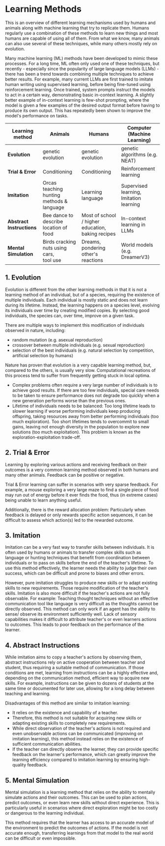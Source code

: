 # Learning Methods
This is an overview of different learning mechanisms used by humans and animals along with machine learning that try to replicate them.
Humans regularly use a combination of these methods to learn new things and most humans are capable of using all of them. From what we know, many animals can also use several of these techniques, while many others mostly rely on evolution.

Many machine learning (ML) methods have been developed to mimic these processes. For a long time, ML often only used one of these techniques, but recently - especially since the popularity of large language models (LLMs) - there has been a trend towards combining multiple techniques to achieve better results. For example, many current LLMs are first trained to imitate human writing using supervised learning, before being fine-tuned using reinforcement learning. Once trained, system prompts instruct the models to act in a certain way, demonstrating basic in-context learning. A slightly better example of in-context learning is few-shot prompting, where the model is given a few examples of the desired output format before having to produce its own output. This has repeatedly been shown to improve the model's performance on tasks.

| Learning method       | Animals | Humans | Computer (Machine Learning) |
|-----------------------|---------|--------|-----------------------------|
| **Evolution**             | genetic evolution                             | genetic evolution | genetic algorithms (e.g. NEAT) |
| **Trial & Error**         | Conditioning                                  | Conditioning      | Reinforcement learning |
| **Imitation**             | Orcas teaching hunting methods & language     | Learning language | Supervised learning, </br> Imitation learning |
| **Abstract Instructions** | Bee dance to describe location of food        | Most of school / higher education,  baking recipes | In-context learning in LLMs |
| **Mental Simulation**     | Birds cracking nuts using cars, </br> tool use | Dreams, </br> pondering other's reactions | World models (e.g. DreamerV3) |

## 1. Evolution
Evolution is different from the other learning methods in that it is not a learning method of an individual, but of a species, requiring the existence of multiple individuals. Each individual is mostly static and does not learn during its lifetime. Instead, the learning happens on a species level, evolving its individuals over time by creating modified copies. By selecting good individuals, the species can, over time, improve on a given task.

There are multiple ways to implement this modification of individuals observed in nature, including:
- random mutation (e.g. asexual reproduction)
- crossover between multiple individuals (e.g. sexual reproduction)
- selection of the best individuals (e.g. natural selection by competition, artificial selection by humans)

Nature has proven that evolution is a very capable learning method, but, compared to the others, is usually very slow. Computational recreations of this process tend to suffer from frequently getting stuck in local optima.
- Complex problems often require a very large number of individuals is to achieve good results. If there are too few individuals, special care needs to be taken to ensure performance does not degrade too quickly when a new generation performs worse than the previous ones.
- Lifetime of individuals needs to be balanced: Too long lifetime leads to slower learning if worse performing individuals keep producing offspring, taking resources away from better performing individuals (too much exploration). Too short lifetimes tends to overcommit to small gains, leaving not enough diversity in the population to explore new solutions (too much exploitation). This problem is known as the exploration-exploitation trade-off.

## 2. Trial & Error
Learning by exploring various actions and receiving feedback on their outcomes is a very common learning method observed in both humans and many other animals. Feedback can be positive or negative.

Trial & Error learning can suffer in scenarios with very sparse feedback.
For example, a mouse exploring a very large maze to find a single piece of food may run out of energy before it ever finds the food, thus (in extreme cases) being unable to learn anything useful.

Additionally, there is the reward allocation problem: Particularly when feedback is delayed or only rewards specific action sequences, it can be difficult to assess which action(s) led to the rewarded outcome.

## 3. Imitation
Imitation can be a very fast way to transfer skills between individuals. It is often used by humans or animals to transfer complex skills such as language or hunting techniques that benefit from coordination between individuals or to pass on skills before the end of the teacher's lifetime. To use this method effectively, the learner needs the ability to judge their own success, which can be difficult and prone to biases and other errors.

However, pure imitation struggles to produce new skills or to adapt existing skills to new requirements. Those require modification of the teacher's skills.
Imitation is also more difficult if the teacher's actions are not fully observable. For example: Teaching thought techniques without an effective communication tool like language is very difficult as the thoughts cannot be directly observed.
This method can only work if an agent has the ability to sense/ observe its environment sufficiently well. Lack of sensory capabilities makes it difficult to attribute teacher's or even learners actions to outcomes. This leads to poor feedback on the performance of the learner.

## 4. Abstract Instructions
While imitation aims to copy a teacher's actions by observing them, abstract instructions rely on active cooperation between teacher and student, thus requiring a suitable method of communication.
If those conditions are met, learning from instructions can be a highly effective and, depending on the communication method, efficient way to acquire new skills. For example, instructions can be given to dozens of students at the same time or documented for later use, allowing for a long delay between teaching and learning.

Disadvantages of this method are similar to imitation learning:
- It relies on the existence and capability of a teacher.
- Therefore, this method is not suitable for acquiring new skills or adapting existing skills to completely new requirements.
- While direct observation of the teacher's actions is not required and even unobservable actions can be communicated (improving on imitation learning), this method instead relies on the existence of sufficient communication abilities.
- If the teacher can directly observe the learner, they can provide specific feedback on the learner's performance, which can greatly improve the learning efficiency compared to imitation learning by ensuring high-quality feedback.

## 5. Mental Simulation
Mental simulation is a learning method that relies on the ability to mentally simulate actions and their outcomes. This can be used to plan actions, predict outcomes, or even learn new skills without direct experience. This is particularly useful in scenarios where direct exploration might be too costly or dangerous to the learning individual.

This method requires that the learner has access to an accurate model of the environment to predict the outcomes of actions. If the model is not accurate enough, transferring learnings from that model to the real world can be difficult or even impossible.